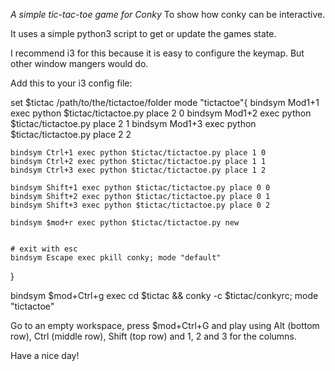 *A simple tic-tac-toe game for Conky*
To show how conky can be interactive.

It uses a simple python3 script to get or update the games state.

I recommend i3 for this because it is easy to configure the keymap.
But other window mangers would do.

Add this to your i3 config file:

set $tictac /path/to/the/tictactoe/folder
mode "tictactoe"{
    bindsym Mod1+1 exec python $tictac/tictactoe.py place 2 0
    bindsym Mod1+2 exec python $tictac/tictactoe.py place 2 1
    bindsym Mod1+3 exec python $tictac/tictactoe.py place 2 2

    bindsym Ctrl+1 exec python $tictac/tictactoe.py place 1 0
    bindsym Ctrl+2 exec python $tictac/tictactoe.py place 1 1
    bindsym Ctrl+3 exec python $tictac/tictactoe.py place 1 2

    bindsym Shift+1 exec python $tictac/tictactoe.py place 0 0
    bindsym Shift+2 exec python $tictac/tictactoe.py place 0 1
    bindsym Shift+3 exec python $tictac/tictactoe.py place 0 2

    bindsym $mod+r exec python $tictac/tictactoe.py new
                                 
                                 
    # exit with esc
    bindsym Escape exec pkill conky; mode "default"
}

bindsym $mod+Ctrl+g exec cd $tictac && conky -c $tictac/conkyrc; mode "tictactoe"

Go to an empty workspace, press $mod+Ctrl+G and play using Alt (bottom row), Ctrl (middle row), Shift (top row) and 1, 2 and 3 for the columns.

Have a nice day!
